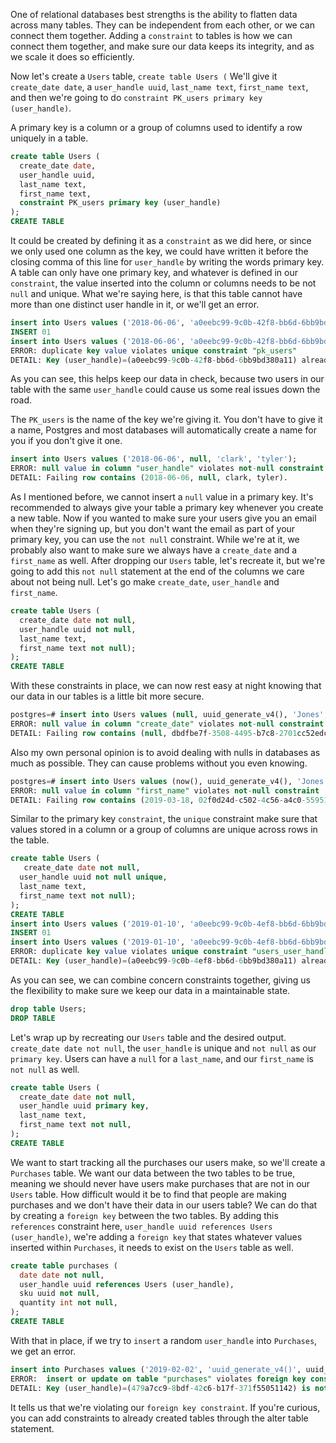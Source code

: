One of relational databases best strengths is the ability to flatten data across many tables. They can be independent from each other, or we can connect them together. Adding a `constraint` to tables is how we can connect them together, and make sure our data keeps its integrity, and as we scale it does so efficiently.

Now let's create a `Users` table, `create table Users (` We'll give it `create_date date`, a `user_handle uuid`, `last_name text`, `first_name text`, and then we're going to do `constraint PK_users primary key (user_handle)`.

A primary key is a column or a group of columns used to identify a row uniquely in a table. 

```sql
create table Users (
  create_date date, 
  user_handle uuid,
  last_name text,
  first_name text, 
  constraint PK_users primary key (user_handle)
); 
CREATE TABLE
```

It could be created by defining it as a `constraint` as we did here, or since we only used one column as the key, we could have written it before the closing comma of this line for `user_handle` by writing the words primary key. A table can only have one primary key, and whatever is defined in our `constraint`, the value inserted into the column or columns needs to be not `null` and unique. What we're saying here, is that this table cannot have more than one distinct user handle in it, or we'll get an error. 

```sql
insert into Users values ('2018-06-06', 'a0eebc99-9c0b-42f8-bb6d-6bb9bd380a11', 'clark', 'tyler');
INSERT 01
insert into Users values ('2018-06-06', 'a0eebc99-9c0b-42f8-bb6d-6bb9bd380a11', 'clark', 'tyler');
ERROR: duplicate key value violates unique constraint "pk_users"
DETAIL: Key (user_handle)=(a0eebc99-9c0b-42f8-bb6d-6bb9bd380a11) already exists
```

As you can see, this helps keep our data in check, because two users in our table with the same `user_handle` could cause us some real issues down the road.

The `PK_users` is the name of the key we're giving it. You don't have to give it a name, Postgres and most databases will automatically create a name for you if you don't give it one. 

```sql
insert into Users values ('2018-06-06', null, 'clark', 'tyler');
ERROR: null value in column "user_handle" violates not-null constraint
DETAIL: Failing row contains (2018-06-06, null, clark, tyler).
```

As I mentioned before, we cannot insert a `null` value in a primary key. It's recommended to always give your table a primary key whenever you create a new table. Now if you wanted to make sure your users give you an email when they're signing up, but you don't want the email as part of your primary key, you can use the `not null` constraint. While we're at it, we probably also want to make sure we always have a `create_date` and a `first_name` as well. After dropping our `Users` table, let's recreate it, but we're going to add this `not null` statement at the end of the columns we care about not being null. Let's go make `create_date`, `user_handle` and `first_name`. 

```sql
create table Users (
  create_date date not null, 
  user_handle uuid not null,
  last_name text,
  first_name text not null);
); 
CREATE TABLE
```

With these constraints in place, we can now rest easy at night knowing that our data in our tables is a little bit more secure.

```sql 
postgres=# insert into Users values (null, uuid_generate_v4(), 'Jones', 'Katie');
ERROR: null value in column "create_date" violates not-null constraint
DETAIL: Failing row contains (null, dbdfbe7f-3508-4495-b7c8-2701cc52edca, Jones, Katie).
```

Also my own personal opinion is to avoid dealing with nulls in databases as much as possible. They can cause problems without you even knowing. 

```sql 
postgres=# insert into Users values (now(), uuid_generate_v4(), 'Jones', null);
ERROR: null value in column "first_name" violates not-null constraint
DETAIL: Failing row contains (2019-03-18, 02f0d24d-c502-4c56-a4c0-559518db94ff, Jones, null).
```

Similar to the primary key `constraint`, the `unique` constraint make sure that values stored in a column or a group of columns are unique across rows in the table.

```sql
create table Users (
   create_date date not null, 
  user_handle uuid not null unique,
  last_name text,
  first_name text not null);
); 
CREATE TABLE
insert into Users values ('2019-01-10', 'a0eebc99-9c0b-4ef8-bb6d-6bb9bd380a11', 'johnson', 'patrick');
INSERT 01
insert into Users values ('2019-01-10', 'a0eebc99-9c0b-4ef8-bb6d-6bb9bd380a11', 'johnson', 'patrick');
ERROR: duplicate key value violates unique constraint "users_user_handle_key"
DETAIL: Key (user_handle)=(a0eebc99-9c0b-4ef8-bb6d-6bb9bd380a11) already exists.
```

As you can see, we can combine concern constraints together, giving us the flexibility to make sure we keep our data in a maintainable state. 

```sql
drop table Users;
DROP TABLE
```

Let's wrap up by recreating our `Users` table and the desired output. `create_date date not null`, the `user_handle` is unique and `not null` as our `primary key`. Users can have a `null` for a `last_name`, and our `first_name` is `not null` as well. 

```sql
create table Users (
  create_date date not null, 
  user_handle uuid primary key,
  last_name text,
  first_name text not null, 
); 
CREATE TABLE
```

We want to start tracking all the purchases our users make, so we'll create a `Purchases` table. We want our data between the two tables to be true, meaning we should never have users make purchases that are not in our `Users` table. How difficult would it be to find that people are making purchases and we don't have their data in our users table? We can do that by creating a `foreign key` between the two tables. By adding this `references` constraint here, `user_handle uuid references Users (user_handle)`, we're adding a `foreign key` that states whatever values inserted within `Purchases`, it needs to exist on the `Users` table as well.

```sql
create table purchases (
  date date not null, 
  user_handle uuid references Users (user_handle),
  sku uuid not null,
  quantity int not null, 
); 
CREATE TABLE
```

With that in place, if we try to `insert` a random `user_handle` into `Purchases`, we get an error. 

```sql
insert into Purchases values ('2019-02-02', 'uuid_generate_v4()', uuid_generate_v4(), 1);
ERROR:  insert or update on table "purchases" violates foreign key constraint "purchases_user_handle_fkey"
DETAIL: Key (user_handle)=(479a7cc9-8bdf-42c6-b17f-371f55051142) is not present in table "users".
```

It tells us that we're violating our `foreign key constraint`. If you're curious, you can add constraints to already created tables through the alter table statement.
